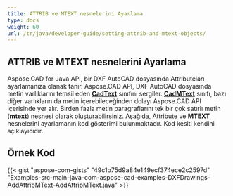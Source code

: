 ```yaml
---
title: ATTRIB ve MTEXT nesnelerini Ayarlama
type: docs
weight: 60
url: /tr/java/developer-guide/setting-attrib-and-mtext-objects/
---
```


## **ATTRIB ve MTEXT nesnelerini Ayarlama**

Aspose.CAD for Java API, bir DXF AutoCAD dosyasında Attributeları ayarlamanıza olanak tanır. Aspose.CAD API, DXF AutoCAD dosyasında metin varlıklarını temsil eden [**CadText**](https://reference.aspose.com/cad/java/com.aspose.cad.fileformats.cad.cadobjects/cadtext) sınıfını sergiler. [**CadMText**](https://reference.aspose.com/cad/java/com.aspose.cad.fileformats.cad.cadobjects/CadMText) sınıfı, bazı diğer varlıkların da metin içerebileceğinden dolayı Aspose.CAD API içerisinde yer alır. Birden fazla metin paragraflarını tek bir çok satırlı metin (**mtext**) nesnesi olarak oluşturabilirsiniz. Aşağıda, Attribute ve **MTEXT** nesnelerini ayarlamanın kod gösterimi bulunmaktadır. Kod kesiti kendini açıklayıcıdır.

## Örnek Kod

{{< gist "aspose-com-gists" "49c1b75d9a84e149ecf374ece2c2597d" "Examples-src-main-java-com-aspose-cad-examples-DXFDrawings-AddAttribMText-AddAttribMText.java" >}}
